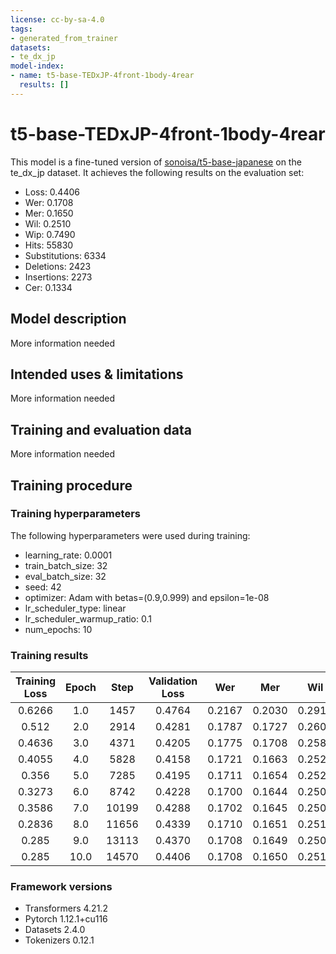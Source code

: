 ```yaml
---
license: cc-by-sa-4.0
tags:
- generated_from_trainer
datasets:
- te_dx_jp
model-index:
- name: t5-base-TEDxJP-4front-1body-4rear
  results: []
---
```


<!-- This model card has been generated automatically according to the information the Trainer had access to. You
should probably proofread and complete it, then remove this comment. -->

# t5-base-TEDxJP-4front-1body-4rear

This model is a fine-tuned version of [sonoisa/t5-base-japanese](https://huggingface.co/sonoisa/t5-base-japanese) on the te_dx_jp dataset.
It achieves the following results on the evaluation set:
- Loss: 0.4406
- Wer: 0.1708
- Mer: 0.1650
- Wil: 0.2510
- Wip: 0.7490
- Hits: 55830
- Substitutions: 6334
- Deletions: 2423
- Insertions: 2273
- Cer: 0.1334

## Model description

More information needed

## Intended uses & limitations

More information needed

## Training and evaluation data

More information needed

## Training procedure

### Training hyperparameters

The following hyperparameters were used during training:
- learning_rate: 0.0001
- train_batch_size: 32
- eval_batch_size: 32
- seed: 42
- optimizer: Adam with betas=(0.9,0.999) and epsilon=1e-08
- lr_scheduler_type: linear
- lr_scheduler_warmup_ratio: 0.1
- num_epochs: 10

### Training results

| Training Loss | Epoch | Step  | Validation Loss | Wer    | Mer    | Wil    | Wip    | Hits  | Substitutions | Deletions | Insertions | Cer    |
|:-------------:|:-----:|:-----:|:---------------:|:------:|:------:|:------:|:------:|:-----:|:-------------:|:---------:|:----------:|:------:|
| 0.6266        | 1.0   | 1457  | 0.4764          | 0.2167 | 0.2030 | 0.2919 | 0.7081 | 54977 | 6723          | 2887      | 4389       | 0.1978 |
| 0.512         | 2.0   | 2914  | 0.4281          | 0.1787 | 0.1727 | 0.2600 | 0.7400 | 55299 | 6432          | 2856      | 2253       | 0.1408 |
| 0.4636        | 3.0   | 4371  | 0.4205          | 0.1775 | 0.1708 | 0.2582 | 0.7418 | 55665 | 6466          | 2456      | 2540       | 0.1383 |
| 0.4055        | 4.0   | 5828  | 0.4158          | 0.1721 | 0.1663 | 0.2529 | 0.7471 | 55724 | 6376          | 2487      | 2250       | 0.1344 |
| 0.356         | 5.0   | 7285  | 0.4195          | 0.1711 | 0.1654 | 0.2520 | 0.7480 | 55769 | 6376          | 2442      | 2235       | 0.1338 |
| 0.3273        | 6.0   | 8742  | 0.4228          | 0.1700 | 0.1644 | 0.2506 | 0.7494 | 55792 | 6333          | 2462      | 2183       | 0.1330 |
| 0.3586        | 7.0   | 10199 | 0.4288          | 0.1702 | 0.1645 | 0.2506 | 0.7494 | 55814 | 6331          | 2442      | 2219       | 0.1326 |
| 0.2836        | 8.0   | 11656 | 0.4339          | 0.1710 | 0.1651 | 0.2515 | 0.7485 | 55833 | 6359          | 2395      | 2290       | 0.1334 |
| 0.285         | 9.0   | 13113 | 0.4370          | 0.1708 | 0.1649 | 0.2509 | 0.7491 | 55854 | 6330          | 2403      | 2297       | 0.1333 |
| 0.285         | 10.0  | 14570 | 0.4406          | 0.1708 | 0.1650 | 0.2510 | 0.7490 | 55830 | 6334          | 2423      | 2273       | 0.1334 |


### Framework versions

- Transformers 4.21.2
- Pytorch 1.12.1+cu116
- Datasets 2.4.0
- Tokenizers 0.12.1
